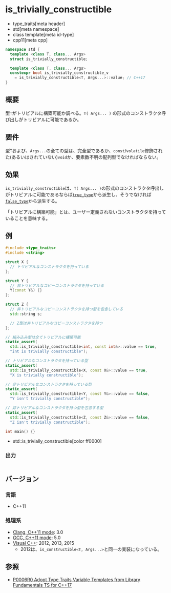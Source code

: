 # is_trivially_constructible
* type_traits[meta header]
* std[meta namespace]
* class template[meta id-type]
* cpp11[meta cpp]

```cpp
namespace std {
  template <class T, class... Args>
  struct is_trivially_constructible;

  template <class T, class... Args>
  constexpr bool is_trivially_constructible_v
    = is_trivially_constructible<T, Args...>::value; // C++17
}
```

## 概要
型`T`がトリビアルに構築可能か調べる。`T( Args... )` の形式のコンストラクタ呼び出しがトリビアルに可能であるか。


## 要件
型`T`および、`Args...`の全ての型は、完全型であるか、`const`/`volatile`修飾された(あるいはされていない)`void`か、要素数不明の配列型でなければならない。


## 効果
`is_trivially_constructible`は、`T( Args... )`の形式のコンストラクタ呼出しがトリビアルに可能であるならば[`true_type`](true_type.md)から派生し、そうでなければ[`false_type`](false_type.md)から派生する。

「トリビアルに構築可能」とは、ユーザー定義されないコンストラクタを持っていることを意味する。


## 例
```cpp example
#include <type_traits>
#include <string>

struct X {
  // トリビアルなコンストラクタを持っている
};

struct Y {
  // 非トリビアルなコピーコンストラクタを持っている
  Y(const Y&) {}
};

struct Z {
  // 非トリビアルなコピーコンストラクタを持つ型を包含している
  std::string s;

  // Z型は非トリビアルなコピーコンストラクタを持つ
};

// 組み込み型は全てトリビアルに構築可能
static_assert(
  std::is_trivially_constructible<int, const int&>::value == true,
  "int is trivially constructible");

// トリビアルなコンストラクタを持っている型
static_assert(
  std::is_trivially_constructible<X, const X&>::value == true,
  "X is trivially constructible");

// 非トリビアルなコンストラクタを持っている型
static_assert(
  std::is_trivially_constructible<Y, const Y&>::value == false,
  "Y isn't trivially constructible");

// 非トリビアルなコンストラクタを持つ型を包含する型
static_assert(
  std::is_trivially_constructible<Z, const Z&>::value == false,
  "Z isn't trivially constructible");

int main() {}
```
* std::is_trivially_constructible[color ff0000]

### 出力
```
```

## バージョン
### 言語
- C++11

### 処理系
- [Clang, C++11 mode](/implementation.md#clang): 3.0
- [GCC, C++11 mode](/implementation.md#gcc): 5.0
- [Visual C++](/implementation.md#visual_cpp): 2012, 2013, 2015
	- 2012は、`is_constructible<T, Args...>`と同一の実装になっている。


## 参照
- [P0006R0 Adopt Type Traits Variable Templates from Library Fundamentals TS for C++17](http://www.open-std.org/jtc1/sc22/wg21/docs/papers/2015/p0006r0.html)
